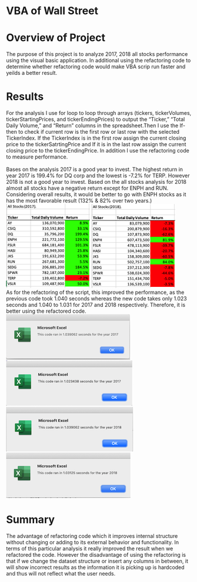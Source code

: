 # VBA of Wall Street
# Overview of Project
The purpose of this project is to analyze 2017, 2018 all stocks performance using the visual basic application. In additional using the refactoring code to determine whether refactoring code would make VBA scrip run faster and yeilds a better result.

# Results
For the analysis I use for loop to loop through arrays (tickers, tickerVolumes, tickerStartingPrices, and tickerEndingPrices) to output the “Ticker,” “Total Daily Volume,” and “Return” columns in the spreadsheet.Then I use the If-then to check if current row is the first row or last row with the selected TickerIndex.  If the TickerIndex is in the first row assign the current closing price to the tickerSatrtingPrice and If it is in the last row assign the current closing price to the tickerEndingPrice. In addition I use the refactoring code to measure performance.  
<br/> Bases on the analysis 2017 is a good year to invest. The highest return in year 2017 is 199.4% for DQ corp and the lowest is -7.2% for TERP.  However 2018 is not a good year to invest.  Based on the all stocks analysis for 2018 almost all stocks have a negative return except for ENPH and RUN. Considering overall results, it would be better to go with ENPH stocks as it has the most favorable result (132% & 82% over two years.)
<br/>![2017 AllStocksAnalysis.png](https://github.com/xujenny98/VBA_Challenge/blob/main/Resource/2017%20AllStocksAnalysis.png) ![2018 AllStocksAnalysis.png](https://github.com/xujenny98/VBA_Challenge/blob/main/Resource/2018%20AllStocksAnalysis.png)
<br/> As for the refactoring of the script, this improved the performance, as the previous code took 1.040 seconds whereas the new code takes only 1.023 seconds and 1.040 to 1.031 for 2017 and 2018 respectively. Therefore, it is better using the refactored code.
<br/> ![VBA_Challenge2_2017.png](https://github.com/xujenny98/VBA_Challenge/blob/main/Resource/VBA_Challenge2_2017.png)![VBA_Challenge_2017.png](https://github.com/xujenny98/VBA_Challenge/blob/main/Resource/VBA_Challenge_2017.png)
<br/> ![VBA_Challenge_2018.png](https://github.com/xujenny98/VBA_Challenge/blob/main/Resource/VBA_Challenge_2018.png) ![VBA_Challenge2_2018.png](https://github.com/xujenny98/VBA_Challenge/blob/main/Resource/VBA_Challenge2_2018.png)

# Summary
The advantage of refactoring code which it improves internal structure without changing or adding to its external behavior and functionality. In terms of this particular analysis it really improved the result when we refactored the code. However the disadvantage of using the refactoring is that if we change the dataset structure or insert any columns in between, it will show incorrect results as the information it is picking up is hardcoded and thus will not reflect what the user needs.



